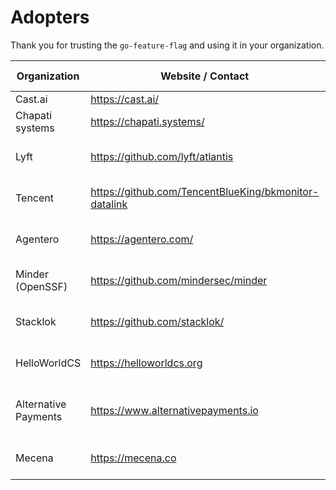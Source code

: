 # Adopters

Thank you for trusting the `go-feature-flag` and using it in your organization.

| **Organization**     | **Website / Contact**                                 | **Description of use**                         |
| -------------------- | ----------------------------------------------------- | ---------------------------------------------- |
| Cast.ai              | https://cast.ai/                                      |                                                |
| Chapati systems      | https://chapati.systems/                              |                                                |
| Lyft                 | https://github.com/lyft/atlantis                      | Inside the Atlantis fork used by Lyft.         |
| Tencent              | https://github.com/TencentBlueKing/bkmonitor-datalink | Used inside BKMONITOR-DATALINK.                |
| Agentero             | https://agentero.com/                                 | FF tool within Agentero platform               |
| Minder (OpenSSF)     | https://github.com/mindersec/minder                   | Feature flags using OpenFeature                |
| Stacklok             | https://github.com/stacklok/                          | Feature flags (looking at using relay)         |
| HelloWorldCS         | https://helloworldcs.org                              | Feature flags for internal tools + app         |
| Alternative Payments | https://www.alternativepayments.io                    | Feature Flagging for frontend and backend apps |
| Mecena               | https://mecena.co                                     | FF for backend microservices                   | 
